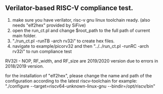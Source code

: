 ## Verilator-based RISC-V compliance test.

1. make sure you have verilator, risc-v gnu linux toolchain ready.
  (also needs "elf2hex" provided by SiFive)
2. open the run_ct.pl and change $root_path to the full path of current main folder.
3. "./run_ct.pl -runTB -arch rv32i" to create hex files.
4. navigate to example/picorv32 and then "../../run_ct.pl -runRC -arch rv32i" to run compliance test

RV32I - NOP, RF_width, and RF_size are 2019/2020 version due to errors in 2018/2019 version. 

for the installation of "elf2hex", please change the name and path of the configuration according to the latest riscv-toolchain
for example: "./configure --target=riscv64-unknown-linux-gnu --bindir=/opt/riscv/bin"
